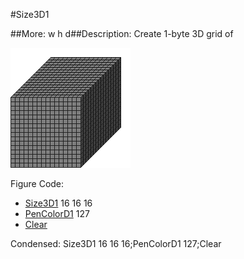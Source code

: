 #Size3D1

##More: w h d##Description: Create 1-byte 3D grid of <width> <height> <depth>

![](Size3D1.png)

Figure Code:
- [Size3D1](Size3D1.md) 16 16 16
- [PenColorD1](PenColorD1.md) 127
- [Clear](Clear.md)

Condensed: Size3D1 16 16 16;PenColorD1 127;Clear


